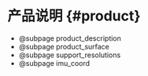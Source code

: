 # 产品说明 {#product}

* @subpage product_description
* @subpage product_surface
* @subpage support_resolutions
* @subpage imu_coord
